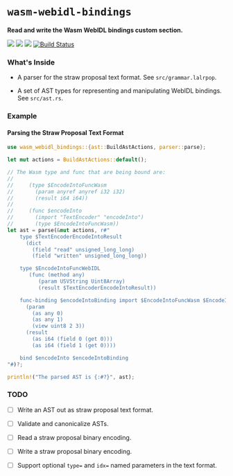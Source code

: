 # `wasm-webidl-bindings`


**Read and write the Wasm WebIDL bindings custom section.**

[![](https://docs.rs/wasm-webidl-bindings/badge.svg)](https://docs.rs/wasm-webidl-bindings/)
[![](https://img.shields.io/crates/v/wasm-webidl-bindings.svg)](https://crates.io/crates/wasm-webidl-bindings)
[![](https://img.shields.io/crates/d/wasm-webidl-bindings.svg)](https://crates.io/crates/wasm-webidl-bindings)
[![Build Status](https://dev.azure.com/rustwasm/wasm-webidl-bindings/_apis/build/status/rustwasm.wasm-webidl-bindings?branchName=master)](https://dev.azure.com/rustwasm/wasm-webidl-bindings/_build/latest?definitionId=2&branchName=master)

### What's Inside

* A parser for the straw proposal text format. See `src/grammar.lalrpop`.

* A set of AST types for representing and manipulating WebIDL bindings. See
  `src/ast.rs`.

### Example

#### Parsing the Straw Proposal Text Format

```rust
use wasm_webidl_bindings::{ast::BuildAstActions, parser::parse};

let mut actions = BuildAstActions::default();

// The Wasm type and func that are being bound are:
//
//     (type $EncodeIntoFuncWasm
//       (param anyref anyref i32 i32)
//       (result i64 i64))
//
//     (func $encodeInto
//       (import "TextEncoder" "encodeInto")
//       (type $EncodeIntoFuncWasm))
let ast = parse(&mut actions, r#"
    type $TextEncoderEncodeIntoResult
      (dict
        (field "read" unsigned_long_long)
        (field "written" unsigned_long_long))

    type $EncodeIntoFuncWebIDL
       (func (method any)
          (param USVString Uint8Array)
          (result $TextEncoderEncodeIntoResult))

    func-binding $encodeIntoBinding import $EncodeIntoFuncWasm $EncodeIntoFuncWebIDL
      (param
        (as any 0)
        (as any 1)
        (view uint8 2 3))
      (result
        (as i64 (field 0 (get 0)))
        (as i64 (field 1 (get 0))))

    bind $encodeInto $encodeIntoBinding
"#)?;

println!("The parsed AST is {:#?}", ast);
```

### TODO

* [ ] Write an AST out as straw proposal text format.

* [ ] Validate and canonicalize ASTs.

* [ ] Read a straw proposal binary encoding.

* [ ] Write a straw proposal binary encoding.

* [ ] Support optional `type=` and `idx=` named parameters in the text format.

